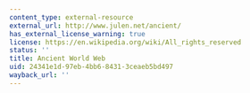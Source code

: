 ```yaml
---
content_type: external-resource
external_url: http://www.julen.net/ancient/
has_external_license_warning: true
license: https://en.wikipedia.org/wiki/All_rights_reserved
status: ''
title: Ancient World Web
uid: 24341e1d-97eb-4bb6-8431-3ceaeb5bd497
wayback_url: ''
---
```

